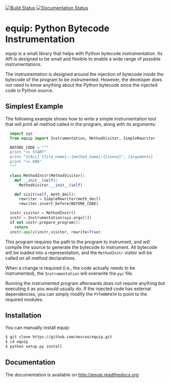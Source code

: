 [![Build Status](https://travis-ci.org/neuroo/equip.svg?branch=master)](https://travis-ci.org/neuroo/equip) [![Documentation Status](https://readthedocs.org/projects/equip/badge/?version=latest)](https://readthedocs.org/projects/equip/?badge=latest)

# equip: Python Bytecode Instrumentation

equip is a small library that helps with Python bytecode instrumentation. Its API
is designed to be small and flexible to enable a wide range of possible instrumentations.

The instrumentation is designed around the injection of bytecode inside the
bytecode of the program to be instrumented. However, the developer does not need to know
anything about the Python bytecode since the injected code is Python source.

## Simplest Example

The following example shows how to write a simple instrumentation tool that will print all
method called in the program, along with its arguments:

```python
  import sys
  from equip import Instrumentation, MethodVisitor, SimpleRewriter

  BEFORE_CODE = """
  print ">> START"
  print "[CALL] {file_name}::{method_name}:{lineno}", {arguments}
  print "<< END"
  """

  class MethodInstr(MethodVisitor):
    def __init__(self):
      MethodVisitor.__init__(self)

    def visit(self, meth_decl):
      rewriter = SimpleRewriter(meth_decl)
      rewriter.insert_before(BEFORE_CODE)

  instr_visitor = MethodInstr()
  instr = Instrumentation(sys.argv[1])
  if not instr.prepare_program():
    return
  instr.apply(instr_visitor, rewrite=True)
```

This program requires the path to the program to instrument, and will compile the source
to generate the bytecode to instrument. All bytecode will be loaded into a representation,
and the `MethodInstr` visitor will be called on all method declarations.

When a change is required (i.e., the code actually needs to be instrumented), the
`Instrumentation` will overwrite the `pyc` file.

Running the instrumented program afterwards does not require anything but executing it as you
would usually do. If the injected code has external dependencies, you can simply modify the
`PYTHONPATH` to point to the required modules.

## Installation
You can manually install equip:

```bash
$ git clone https://github.com/neuroo/equip.git
$ cd equip
$ python setup.py install
```

## Documentation
The documentation is available on http://equip.readthedocs.org
